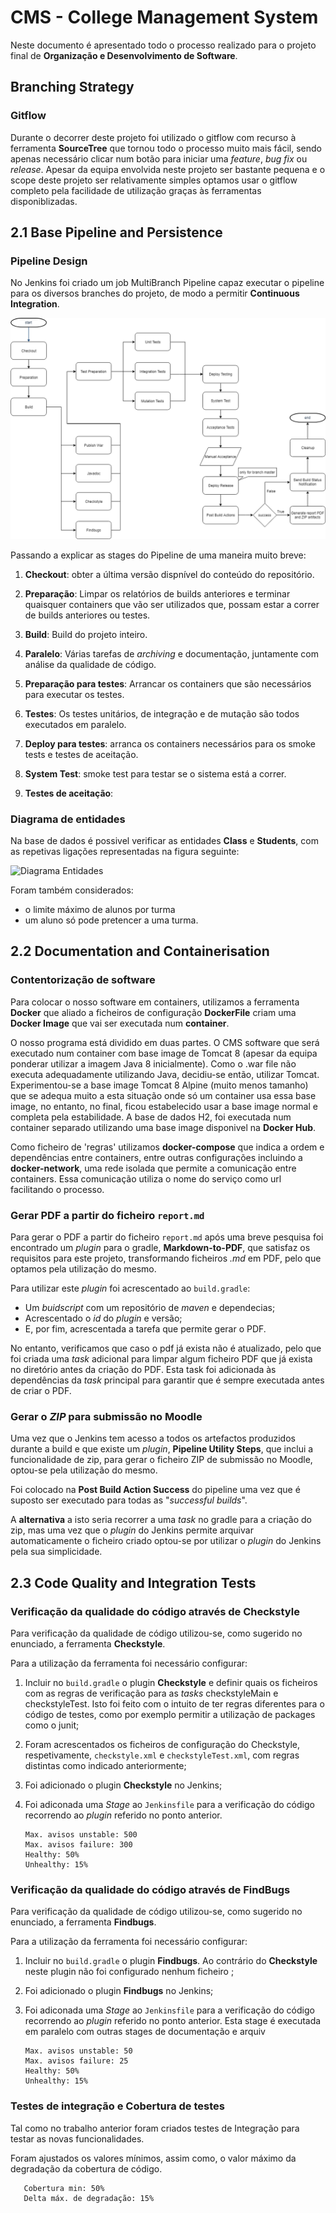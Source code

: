 CMS - College Management System
===============================

Neste documento é apresentado todo o processo realizado para o projeto final de **Organização e Desenvolvimento de Software**.

## Branching Strategy

### Gitflow

Durante o decorrer deste projeto foi utilizado o gitflow com recurso à ferramenta **SourceTree** que tornou todo o processo muito mais fácil, sendo apenas necessário clicar num botão para iniciar uma *feature*, *bug fix* ou *release*.
Apesar da equipa envolvida neste projeto ser bastante pequena e o scope deste projeto ser relativamente simples optamos usar o gitflow completo pela facilidade de utilização graças às ferramentas disponiblizadas.

## 2.1 Base Pipeline and Persistence

### Pipeline Design

No Jenkins foi criado um job MultiBranch Pipeline capaz executar o pipeline para os diversos branches do projeto, de modo a permitir **Continuous Integration**.

![Pipeline Design](pipeline.png)

Passando a explicar as stages do Pipeline de uma maneira muito breve:

1. **Checkout**: obter a última versão dispnível do conteúdo do repositório.

1. **Preparação**: Limpar os relatórios de builds anteriores e terminar quaisquer containers que vão ser utilizados que, possam estar a correr de builds anteriores ou testes.

1. **Build**: Build do projeto inteiro.

1. **Paralelo**: Várias tarefas de *archiving* e documentação, juntamente com análise da qualidade de código.

1. **Preparação para testes**: Arrancar os containers que são necessários para executar os testes.

1. **Testes**: Os testes unitários, de integração e de mutação são todos executados em paralelo.

1. **Deploy para testes**: arranca os containers necessários para os smoke tests e testes de aceitação.

1. **System Test**: smoke test para testar se o sistema está a correr.

1. **Testes de aceitação**: 

### Diagrama de entidades

Na base de dados é possivel verificar as entidades **Class** e **Students**, com as repetivas ligações representadas na figura seguinte:

![Diagrama Entidades](https://scontent.fopo1-1.fna.fbcdn.net/v/t1.15752-9/49005466_2150237678371894_1916061030450987008_n.png?_nc_cat=109&_nc_ht=scontent.fopo1-1.fna&oh=692d3ab74bbf962b0500555e2fd1ec93&oe=5C8B088D)

Foram também considerados:

* o limite máximo de alunos por turma
* um aluno só pode pretencer a uma turma.


## 2.2 Documentation and Containerisation

### Contentorização de software

Para colocar o nosso software em containers, utilizamos a ferramenta **Docker** que aliado a ficheiros de configuração **DockerFile** criam uma **Docker Image** que vai ser executada num **container**.

O nosso programa está dividido em duas partes. O CMS software que será executado num container com base image de Tomcat 8 (apesar da equipa ponderar utilizar a imagem Java 8 inicialmente). Como o .war file não executa adequadamente utilizando Java, decidiu-se então, utilizar Tomcat. Experimentou-se a base image Tomcat 8 Alpine (muito menos tamanho) que se adequa muito a esta situação onde só um container usa essa base image, no entanto, no final, ficou estabelecido usar a base image normal e completa pela estabilidade. A base de dados H2, foi executada num container separado utilizando uma base image disponivel na **Docker Hub**.

Como ficheiro de 'regras' utilizamos **docker-compose** que indica a ordem e dependências entre containers, entre outras configurações incluindo a **docker-network**, uma rede isolada que permite a comunicação entre containers. Essa comunicação utiliza o nome do serviço como url facilitando o processo.

### Gerar PDF a partir do ficheiro `report.md`

Para gerar o PDF a partir do ficheiro `report.md` após uma breve pesquisa foi encontrado um *plugin* para o gradle, **Markdown-to-PDF**, que satisfaz os requisitos para este projeto, transformando ficheiros *.md* em PDF, pelo que optamos pela utilização do mesmo. 

Para utilizar este *plugin* foi acrescentado ao `build.gradle`: 

* Um *buidscript* com um repositório de *maven* e dependecias; 
* Acrescentado o *id* do *plugin* e versão; 
* E, por fim, acrescentada a tarefa que permite gerar o PDF. 

No entanto, verificamos que caso o pdf já exista não é atualizado, pelo que foi criada uma *task* adicional para limpar algum ficheiro PDF que já exista no diretório antes da criação do PDF.
Esta task foi adicionada às dependências da *task* principal para garantir que é sempre executada antes de criar o PDF.

### Gerar o *ZIP* para submissão no Moodle

Uma vez que o Jenkins tem acesso a todos os artefactos produzidos durante a build e que existe um *plugin*, **Pipeline Utility Steps**, que inclui a funcionalidade de zip, para gerar o ficheiro ZIP de submissão no Moodle, optou-se pela utilização do mesmo.

Foi colocado na **Post Build Action Success** do pipeline uma vez que é suposto ser executado para todas as "*successful builds*".

A **alternativa** a isto seria recorrer a uma *task* no gradle para a criação do zip, mas uma vez que o *plugin* do Jenkins permite arquivar automaticamente o ficheiro criado optou-se por utilizar o *plugin* do Jenkins pela sua simplicidade.


## 2.3 Code Quality and Integration Tests

### Verificação da qualidade do código através de Checkstyle

Para verificação da qualidade de código utilizou-se, como sugerido no enunciado, a ferramenta **Checkstyle**.

Para a utilização da ferramenta foi necessário configurar:

1. Incluir no `build.gradle` o plugin **Checkstyle** e definir quais os ficheiros com as regras de verificação para as *tasks* checkstyleMain e checkstyleTest. Isto foi feito com o intuito de ter regras diferentes para o código de testes, como por exemplo permitir a utilização de packages como o junit;

1. Foram acrescentados os ficheiros de configuração do Checkstyle, respetivamente, `checkstyle.xml` e `checkstyleTest.xml`, com regras distintas como indicado anteriormente;

1. Foi adicionado o plugin **Checkstyle** no Jenkins;

1. Foi adiconada uma *Stage* ao `Jenkinsfile` para a verificação do código recorrendo ao *plugin* referido no ponto anterior.

       Max. avisos unstable: 500
       Max. avisos failure: 300
	   Healthy: 50%
       Unhealthy: 15%


### Verificação da qualidade do código através de FindBugs

Para verificação da qualidade de código utilizou-se, como sugerido no enunciado, a ferramenta **Findbugs**.

Para a utilização da ferramenta foi necessário configurar:

1. Incluir no `build.gradle` o plugin **Findbugs**. Ao contrário do **Checkstyle** neste plugin não foi configurado nenhum ficheiro ;

1. Foi adicionado o plugin **Findbugs** no Jenkins;

1. Foi adiconada uma *Stage* ao `Jenkinsfile` para a verificação do código recorrendo ao *plugin* referido no ponto anterior. Esta stage é executada em paralelo com outras stages de documentação e arquiv

       Max. avisos unstable: 50
       Max. avisos failure: 25
	   Healthy: 50%
       Unhealthy: 15%

### Testes de integração e Cobertura de testes

Tal como no trabalho anterior foram criados testes de Integração para testar as novas funcionalidades.

Foram ajustados os valores mínimos, assim como, o valor máximo da degradação da cobertura de código.

       Cobertura min: 50%
	   Delta máx. de degradação: 15%